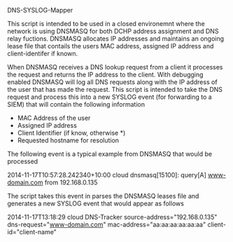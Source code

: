 DNS-SYSLOG-Mapper   

This script is intended to be used in a closed environemnt where the network is using DNSMASQ for both DCHP address assignment and DNS relay fuctions. DNSMASQ allocates IP addresses and maintains an ongoing lease file that contails the users MAC address, assigned IP address and client-identifer if known. 

When DNSMASQ receives a DNS lookup request from a client it processes the request and returns the IP address to the client. With debugging enabled DNSMASQ will log all DNS requests along with the IP address of the user that has made the request. This script is intended to take the DNS request and process this into a new SYSLOG event (for forwarding to a SIEM) that will contain the following information

* MAC Address of the user 
* Assigned IP address
* Client Identifier (if know, otherwise *)
* Requested hostname for resolution 

The following event is a typical example from DNSMASQ that would be processed 

  2014-11-17T10:57:28.242340+10:00 cloud dnsmasq[15100]: query[A] www-domain.com from 192.168.0.135

The script takes this event in parses the DNSMASQ leases file and generates a new SYSLOG event that would appear as follows

  2014-11-17T13:18:29 cloud DNS-Tracker source-address="192.168.0.135" dns-request="www-domain.com" mac-address="aa:aa:aa:aa:aa:aa" client-id="client-name" 

    

